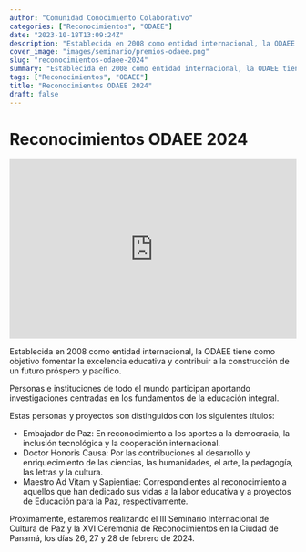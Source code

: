```yaml
---
author: "Comunidad Conocimiento Colaborativo"
categories: ["Reconocimientos", "ODAEE"]
date: "2023-10-18T13:09:24Z"
description: "Establecida en 2008 como entidad internacional, la ODAEE tiene como objetivo fomentar la excelencia educativa y contribuir a la construcción de un futuro próspero y pacífico. Personas e instituciones de todo el mundo participan aportando investigaciones centradas en los fundamentos de la educación integral. Estas personas y proyectos son distinguidos con los siguientes títulos..."
cover_image: "images/seminario/premios-odaee.png"
slug: "reconocimientos-odaee-2024"
summary: "Establecida en 2008 como entidad internacional, la ODAEE tiene como objetivo fomentar la excelencia educativa y contribuir a la construcción de un futuro próspero y pacífico. Personas e instituciones de todo el mundo participan aportando investigaciones centradas en los fundamentos de la educación integral. Estas personas y proyectos son distinguidos con los siguientes títulos..."
tags: ["Reconocimientos", "ODAEE"]
title: "Reconocimientos ODAEE 2024"
draft: false
---
```


# Reconocimientos ODAEE 2024

<div style="display: flex; justify-content: center;">
<iframe width="560" height="315" src="https://www.youtube.com/embed/WfDUdiDSI5E" title="YouTube video player" frameborder="0" allow="accelerometer; autoplay; clipboard-write; encrypted-media; gyroscope; picture-in-picture; web-share" allowfullscreen></iframe>
</div>

Establecida en 2008 como entidad internacional, la ODAEE tiene como objetivo fomentar la excelencia educativa y contribuir a la construcción de un futuro próspero y pacífico. 

Personas e instituciones de todo el mundo participan aportando investigaciones centradas en los fundamentos de la educación integral.

Estas personas y proyectos son distinguidos con los siguientes títulos:

* Embajador de Paz: En reconocimiento a los aportes a la democracia, la inclusión tecnológica y la cooperación internacional.
* Doctor Honoris Causa: Por las contribuciones al desarrollo y enriquecimiento de las ciencias, las humanidades, el arte, la pedagogía, las letras y la cultura.
* Maestro Ad Vitam y Sapientiae: Correspondientes al reconocimiento a aquellos que han dedicado sus vidas a la labor educativa y a proyectos de Educación para la Paz, respectivamente.

Proximamente, estaremos realizando el III Seminario Internacional de Cultura de Paz y la XVI Ceremonia de Reconocimientos en la Ciudad de Panamá, los días 26, 27 y 28 de febrero de 2024. 